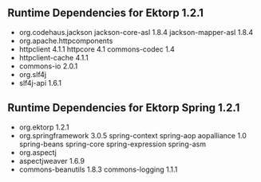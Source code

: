Runtime Dependencies for Ektorp 1.2.1
-------------------------------------
* org.codehaus.jackson
    jackson-core-asl 1.8.4
    jackson-mapper-asl 1.8.4
* org.apache.httpcomponents
* httpclient 4.1.1
    httpcore 4.1
    commons-codec 1.4
* httpclient-cache 4.1.1
* commons-io 2.0.1
* org.slf4j
* slf4j-api 1.6.1

Runtime Dependencies for Ektorp Spring 1.2.1
--------------------------------------------
* org.ektorp 1.2.1
* org.springframework 3.0.5
  spring-context 
    spring-aop
      aopalliance 1.0
    spring-beans
    spring-core
    spring-expression
    spring-asm
* org.aspectj
* aspectjweaver 1.6.9
* commons-beanutils 1.8.3
    commons-logging 1.1.1

